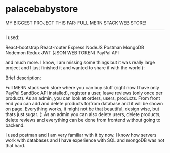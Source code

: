 # palacebabystore

MY BIGGEST PROJECT THIS FAR: FULL MERN STACK WEB STORE!

-------

I used: 

React-bootstrap
React-router
Express
NodeJS
Postman
MongoDB
Nodemon
Redux
JWT (JSON WEB TOKEN)
PayPal API

and much more. I know, I am missing some things but it was really large project and I just finished it and wanted to share if with the world (: 

Brief description: 

Full MERN stack web store where you can buy stuff (right now I have only PayPal SandBox API installed), register a user, leave reviews (only once per product). As an admin, you can look at orders, users, products. From front end you can add and delete products to/from database and it will be shown on page. Everything works, it might not be that beautiful, design wise, but thats just sugar. (: 
As an admin you can also delete users, delete products, delete reviews and everything can be done from frontend without going to backend. 

I used postman and I am very familiar with it by now. I know how servers work with databases and I have experience with SQL and mongoDB was not that hard. 

